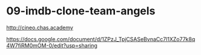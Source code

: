 # 09-imdb-clone-team-angels

http://cineo.chas.academy

https://docs.google.com/document/d/1ZPzJ_TpjCSASeBvnaCc7l1XZo77k8q4W7fiRM0mOM-0/edit?usp=sharing
